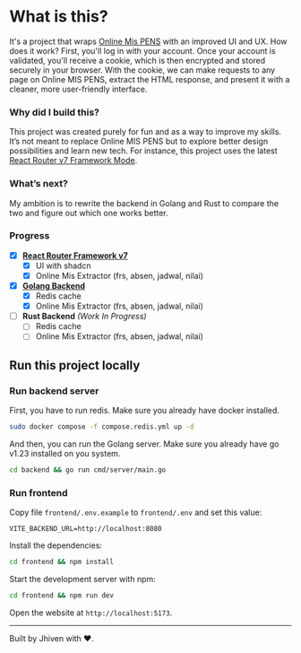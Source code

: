 # What is this?

It's a project that wraps [Online Mis PENS](https://online.mis.pens.ac.id) with an improved UI and UX. How does it work? First, you'll log in with your account. Once your account is validated, you'll receive a cookie, which is then encrypted and stored securely in your browser. With the cookie, we can make requests to any page on Online MIS PENS, extract the HTML response, and present it with a cleaner, more user-friendly interface.

### Why did I build this?

This project was created purely for fun and as a way to improve my skills. It’s not meant to replace Online MIS PENS but to explore better design possibilities and learn new tech. For instance, this project uses the latest [React Router v7 Framework Mode](https://reactrouter.com/home#react-router-as-a-framework).

### What’s next?

My ambition is to rewrite the backend in Golang and Rust to compare the two and figure out which one works better.

### Progress

- [x] [**React Router Framework v7**](https://github.com/jhiven/online-mis-wrapper/tree/RRv7-framework)
  - [x] UI with shadcn
  - [x] Online Mis Extractor (frs, absen, jadwal, nilai)
- [x] [**Golang Backend**](https://github.com/jhiven/online-mis-wrapper/tree/go-backend)
  - [x] Redis cache
  - [x] Online Mis Extractor (frs, absen, jadwal, nilai)
- [ ] **Rust Backend** _(Work In Progress)_
  - [ ] Redis cache
  - [ ] Online Mis Extractor (frs, absen, jadwal, nilai)

## Run this project locally

### Run backend server

First, you have to run redis. Make sure you already have docker installed.

```bash
sudo docker compose -f compose.redis.yml up -d
```

And then, you can run the Golang server. Make sure you already have go v1.23 installed on you system.

```bash
cd backend && go run cmd/server/main.go
```

### Run frontend

Copy file `frontend/.env.example` to `frontend/.env` and set this value:

```
VITE_BACKEND_URL=http://localhost:8080
```

Install the dependencies:

```bash
cd frontend && npm install
```

Start the development server with npm:

```bash
cd frontend && npm run dev
```

Open the website at `http://localhost:5173`.

---

Built by Jhiven with ❤️.

